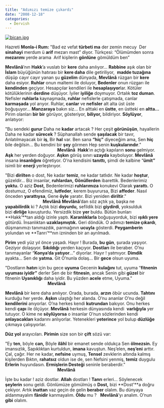 ```yaml
---
title: "Adımızı temize çıkardı"
date: "2008-12-18"
categories: 
  - Dervish
---
```


[![bican.jpg](/uploads/2008/12/bican.jpg)](/uploads/2008/12/bican.jpg "bican.jpg")              

Hazreti **Monla-i Rum:** "Bad ez vefat **türbeti ma** der zemin mecuy  Der **sinahayi** merdum ü **arif** mezarı mast” diyor. Türkçesi: “Ölümümden sonra **mezarımı** yerde arama  Arif kişilerin **gönlüne** gömüldüm ben”

**Mevlânâ**’nın **Hakk**’a vuslatı bir **kere** daha anılıyor… **Rabbine** aşık olan bir **İslam** büyüğünün hatırası bir **kere daha** dile getiriliyor,  **madde tuzağına** düşüp cayır cayır yanan şu **güzelim** dünyada, **Mevlânâ** rüzgarı bir **kere** daha esiyor. **Ruhlar** onun maltemi ile doluyor, **Bedenler** onun rüzgarı ile **kendinden** geçiyor. Hesapçılar kendileri ile **hesaplaşıyor**lar. Kötüler kötülüklerinin **derdine** düşüyor. İyiler **iyiliğe** doymuyor. Ortalık **toz duman**. Nefisler **ruhlarla** kaynaşmada, **ruhlar** nefislerle çatışmada, canlar **karmaşada** yol arıyor. Ruhlar, **canlar** ve **nefisler** alt alta üst üste boğuşuyor… **Manzaraya** bakın siz… En alttaki en **üstte**, en üstteki en **altta…** Pirim olanları **bir bir** görüyor, gösteriyor, **biliyor,** bildiriyor. **Söylüyor**, anlatıyor:

"Bu sendeki **gurur** Daha ne **kadar** artacak ? Her çeşit **görünüşün**, hayallerin Daha ne kadar **sürecek** ? Süphanallah sende **şaşılacak** bir tavır, Anlatılmayacak bir **iş**, Bir **hal** var. Ben sana **“hiç”** diyeceğim ama, Sen **hiç** bile değilsin... Bu kendini bir **şey** görmen Hep senin **kuşkularındır**."                                            **Mevlânâ**  **Hakk**’ın açtığı kapıların **sonu** gelmiyor. **Aşk** her yerden doğuyor. **Aşkın** görüş sınırı **uzayda** kayboluyor. **Mevlânâ** insana **insanlığını** öğretiyor. O’na kendisini **tanıttı,** şimdi de kalbine “**ümit”** isimli bir **enerji** yerleştırıyor.

"Bizi **dirilten** o dost, Ne kadar **temiz**, ne kadar tatlıdır. Ne kadar **hoştur**, güzeldir... Biz insanlar, **ruhlardan,** **Gönüllerden** ibarettik. Bedenlerimiz **yoktu.** O aziz **Dost,** Bedenlerimizi **ruhlarımıza** konukevi Olarak **yarattı.** O dostumuz, O efendimiz, **lutfeder**, kerem buyurursa, Bizi **affeder**. Nasıl önceden **yarattıysa**, Gene **öyle** yaratır. Bizi yeniden **diriltir**."                                **Mevlânâ** **Mevlânâ**’dan söz açtık ya, başka ne **yapabilirdik** ki ? Açtık bizi **doyurdu,** sefildik bizi **giydirdi**, yoksulduk bizi **dirliğe** kavuşturdu. Yersizdik bize **yer** buldu. Bütün bunları **Hakk’**tan aldığı izinle yaptı. **Karanlıklarla** boğuşuyorduk, bizi **ışıklı yere** götürdü. İnsanlıktan **uzaklaşmıştık.** Geri döndük. O adımızı **temize çıkardı**, düşmanımızı tanımazdık, parmağının **ucuyla** gösterdi. **Peygamberin** yolundan ve **Tanrı’**nın izninden bir an ayrılmadı.

**Pirim** yedi yüz yıl önce yaşadı. Hayır ! Burada, **bu gün**, şurada yaşıyor. Geziyor dolaşıyor. **Sıkıldığı** yerden kaçıyor. **Dostları** ile beraber. O’nu tanımayanlar “**Konya’da yatıyor**…” diyorlar. Hayır ! yatmıyor. **Dimdik** ayakta… Sen de **yatma.** Git O’nunla dolaş… Bir **gece** olsun uyuma.

"Dostların **hatırı** için bu gece **uyuma** Gecenin **kulağını** tut, uyuma “**fitnenin uyuması iyidir”** derler Sen de bir **fitnesin**, ancak Senin gibi **güzel** bir fitnenin **Uyanıklığı** daha iyidir. Bu yüzden **acele** etme, Uyuma."                                    **Mevlânâ**

**Mevlânâ** bir kere daha anılıyor. Orada, burada, **arzın** öbür ucunda. **Tahtını** kurduğu her yerde. **Aşkın** ulaştığı her alanda. O’nu ananlar O’nu değil **kendilerini** anıyorlar. O’na herkes kendi **kutrundan** bakıyor. Onu herkes kendi **çapı** ile ölçüyor. **Mevlânâ** herkesin dünyasında kendi  **varlığıyla** yer tutuyor. O kime ne **söylüyorsa** o insanlar O’nun sözlerinden kendi **anlayacakları** kadarını anlıyorlar. Yetenekleri **yeterince** yol bulup **düzlüğe** çıkmaya çalışıyorlar.

**Düz yol** arayıcıları. **Pirimin** size son bir **çift** sözü var:

"Ey **ten**, böyle **can,** Böyle **ilâhî** bir emanet sende oldukça Sen **ölmezsin.** Ey imansızlık, Sapıklıktan kurtuldun, **imana** kavuştun. Neş’elen, **neş’eni** arttır. Çal, çağır. Her ne kadar, **nefsine** uymuş, **Tensel** zevklerin altında kalmış kişilerden Bıktın, **rahatsız** oldun ise de, sen Nefsini yenmiş, **temiz** duygulu **Erlerin** huyundasın. **Ermişlerin Desteği** seninle beraberdir."                                            **Mevlânâ**

İşte bu kadar ! aziz dostlar. **Allah** dostları ! **Tanrı** erleri… Söylenecek **şeylerin** sonu geldi. Gönlümüze gömülmüş o **Dost,** bizi **Dost'**a doğru çekiyor. Artık **inattan** vaz geçin de gelin **beraber** olalım. Bu dünyaya aldanmayalım **fânidir** kanmayalım. **Oldu** mu ?   **Mevlânâ**’yı analım. O’nun **gibi** olalım.
